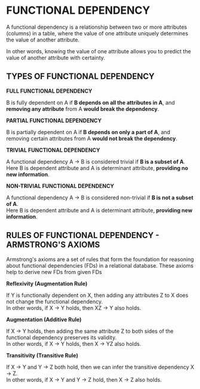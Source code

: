 # FUNCTIONAL DEPENDENCY
A functional dependency is a relationship between two or more attributes (columns) in a table, where the value of one attribute uniquely determines the value of another attribute.

In other words, knowing the value of one attribute allows you to predict the value of another attribute with certainty.

## TYPES OF FUNCTIONAL DEPENDENCY

**FULL FUNCTIONAL DEPENDENCY**

B is fully dependent on A if **B depends on all the attributes in A**, and **removing any attribute** from A **would break the dependency**.

**PARTIAL FUNCTIONAL DEPENDENCY**

B is partially dependent on A if **B depends on only a part of A**, and removing certain attributes from A **would not break the dependency**.

**TRIVIAL FUNCTIONAL DEPENDENCY**

A functional dependency A -> B is considered trivial if **B is a subset of A**.  <br>
Here B is dependent attribute and A is determinant attribute, **providing no new information**.

**NON-TRIVIAL FUNCTIONAL DEPENDENCY**

A functional dependency A -> B is considered non-trivial if **B is not a subset of A**. <br>
Here B is dependent attribute and A is determinant attribute, **providing new information**.

## RULES OF FUNCTIONAL DEPENDENCY - ARMSTRONG'S AXIOMS
Armstrong's axioms are a set of rules that form the foundation for reasoning about functional dependencies (FDs) in a relational database. These axioms help to derive new FDs from given FDs

**Reflexivity (Augmentation Rule)**

If Y is functionally dependent on X, then adding any attributes Z to X does not change the functional dependency. <br>
In other words, if X -> Y holds, then XZ -> Y also holds.

**Augmentation (Additive Rule)**

If X -> Y holds, then adding the same attribute Z to both sides of the functional dependency preserves its validity. <br>
In other words, if X -> Y holds, then X -> YZ also holds.

**Transitivity (Transitive Rule)**

If X -> Y and Y -> Z both hold, then we can infer the transitive dependency X -> Z. <br>
In other words, if X -> Y and Y -> Z hold, then X -> Z also holds.
